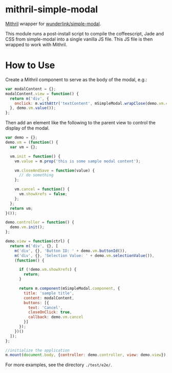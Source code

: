 # mithril-simple-modal

[Mithril](http://lhorie.github.io/mithril/index.html) wrapper for [wunderlink/simple-modal](https://github.com/wunderlink/simple-modal).

This module runs a post-install script to compile the coffeescript, Jade and CSS from simple-modal into a single vanilla JS file. This JS file is then wrapped to work with Mithril.

# How to Use

Create a Mithril component to serve as the body of the modal, e.g.:

```js
var modalContent = {};
modalContent.view = function() {
  return m('div', {
    onclick: m.withAttr('textContent', mSimpleModal.wrapClose(demo.vm.closeAndSave))
  }, demo.vm.value());
};
```

Then add an element like the following to the parent view to control the display of the modal.

```js
var demo = {};
demo.vm = (function() {
  var vm = {};

  vm.init = function() {
    vm.value = m.prop('this is some sample modal content');

    vm.closeAndSave = function(value) {
      // do something
    };

    vm.cancel = function() {
      vm.showXrefs = false;
    };
  };
  return vm;
}());

demo.controller = function() {
  demo.vm.init();
};

demo.view = function(ctrl) {
  return m('div', {}, [
    m('div', {}, 'Button ID: ' + demo.vm.buttonId()),
    m('div', {}, 'Selection Value: ' + demo.vm.selectionValue()),
    (function() {

      if (!demo.vm.showXrefs) {
        return;
      }

      return m.component(mSimpleModal.component, {
        title: 'sample title',
        content: modalContent,
        buttons: [{
          text: 'Cancel',
          closeOnClick: true,
          callback: demo.vm.cancel
        }]
      });
    })()
  ]);
};

//initialize the application
m.mount(document.body, {controller: demo.controller, view: demo.view});
```

For more examples, see the directory `./test/e2e/`.
